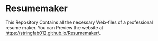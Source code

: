 # Resumemaker
This Repository Contains all the necessary Web-files of a professional resume maker.
You can Preview the website at https://stringfab012.github.io/Resumemaker/..
